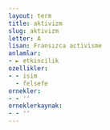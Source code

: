```yaml
---
layout: term
title: aktivizm
slug: aktivizm
letter: A
lisan: Fransızca activisme
anlamlar:
- ► etkincilik
ozellikler:
- - isim
  - felsefe
ornekler:
- - ''
orneklerkaynak:
- - ''
---
```

